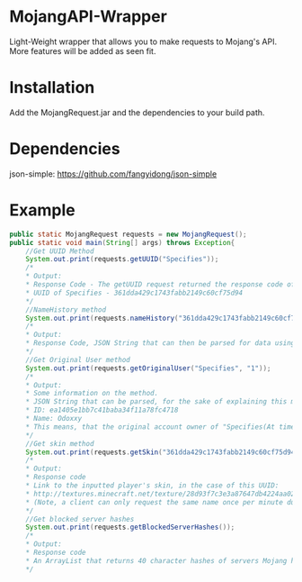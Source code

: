 # MojangAPI-Wrapper
Light-Weight wrapper that allows you to make requests to Mojang's API. More features will be added as seen fit.
# Installation
Add the MojangRequest.jar and the dependencies to your build path.
# Dependencies
json-simple: https://github.com/fangyidong/json-simple
# Example
```Java
public static MojangRequest requests = new MojangRequest();
public static void main(String[] args) throws Exception{
    //Get UUID Method
    System.out.print(requests.getUUID("Specifies"));
    /*
    * Output:
    * Response Code - The getUUID request returned the response code of: 200
    * UUID of Specifies - 361dda429c1743fabb2149c60cf75d94
    */
    //NameHistory method
    System.out.print(requests.nameHistory("361dda429c1743fabb2149c60cf75d94"));
    /*
    * Output:
    * Response Code, JSON String that can then be parsed for data using json-simple.
    */
    //Get Original User method
    System.out.print(requests.getOriginalUser("Specifies", "1"));
    /*
    * Output:
    * Some information on the method.
    * JSON String that can be parsed, for the sake of explaining this method I'll provide a parsed example.
    * ID: ea1405e1bb7c41baba34f11a78fc4718
    * Name: Odoxxy
    * This means, that the original account owner of "Specifies(At timestamp of 1)" now has the name "Odoxxy"
    */
    //Get skin method
    System.out.print(requests.getSkin("361dda429c1743fabb2149c60cf75d94"));
    /*
    * Output:
    * Response code
    * Link to the inputted player's skin, in the case of this UUID: 
    * http://textures.minecraft.net/texture/28d93f7c3e3a87647db4224aa02a0e4ac854855953e6fe9855d1d20c7243a37b
    * (Note, a client can only request the same name once per minute due to the rate limit Mojang has set)
    */
    //Get blocked server hashes
    System.out.print(requests.getBlockedServerHashes());
    /*
    * Output:
    * Response code
    * An ArrayList that returns 40 character hashes of servers Mojang has blocked due to EULA violation
    */
```
